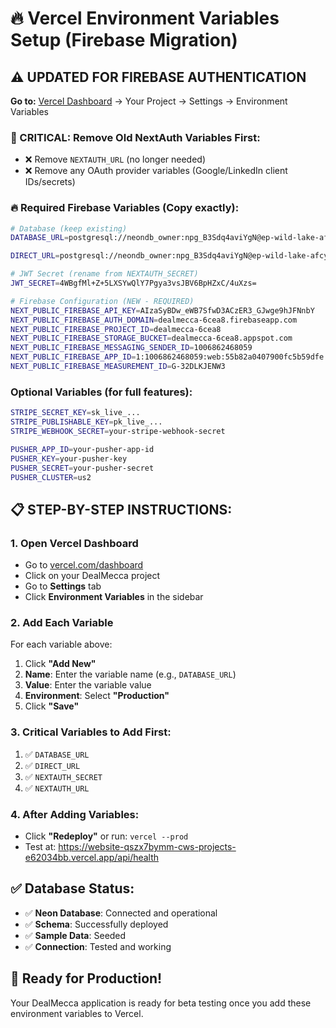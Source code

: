 # 🔥 Vercel Environment Variables Setup (Firebase Migration)

## ⚠️ UPDATED FOR FIREBASE AUTHENTICATION

**Go to:** [Vercel Dashboard](https://vercel.com/dashboard) → Your Project → Settings → Environment Variables

### 🚨 CRITICAL: Remove Old NextAuth Variables First:
- ❌ Remove `NEXTAUTH_URL` (no longer needed)
- ❌ Remove any OAuth provider variables (Google/LinkedIn client IDs/secrets)

### 🔥 Required Firebase Variables (Copy exactly):

```bash
# Database (keep existing)
DATABASE_URL=postgresql://neondb_owner:npg_B3Sdq4aviYgN@ep-wild-lake-afcy495t-pooler.c-2.us-west-2.aws.neon.tech/neondb?sslmode=require&channel_binding=require

DIRECT_URL=postgresql://neondb_owner:npg_B3Sdq4aviYgN@ep-wild-lake-afcy495t-pooler.c-2.us-west-2.aws.neon.tech/neondb?sslmode=require&channel_binding=require

# JWT Secret (rename from NEXTAUTH_SECRET)
JWT_SECRET=4WBgfMl+Z+5LXSYwQlY7Pgya3vsJBV6BpHZxC/4uXzs=

# Firebase Configuration (NEW - REQUIRED)
NEXT_PUBLIC_FIREBASE_API_KEY=AIzaSyBDw_eWB7SfwD3ACzER3_GJwge9hJFNnbY
NEXT_PUBLIC_FIREBASE_AUTH_DOMAIN=dealmecca-6cea8.firebaseapp.com
NEXT_PUBLIC_FIREBASE_PROJECT_ID=dealmecca-6cea8
NEXT_PUBLIC_FIREBASE_STORAGE_BUCKET=dealmecca-6cea8.appspot.com
NEXT_PUBLIC_FIREBASE_MESSAGING_SENDER_ID=1006862468059
NEXT_PUBLIC_FIREBASE_APP_ID=1:1006862468059:web:55b82a0407900fc5b59dfe
NEXT_PUBLIC_FIREBASE_MEASUREMENT_ID=G-32DLKJENW3
```

### Optional Variables (for full features):

```bash
STRIPE_SECRET_KEY=sk_live_...
STRIPE_PUBLISHABLE_KEY=pk_live_...
STRIPE_WEBHOOK_SECRET=your-stripe-webhook-secret

PUSHER_APP_ID=your-pusher-app-id
PUSHER_KEY=your-pusher-key
PUSHER_SECRET=your-pusher-secret
PUSHER_CLUSTER=us2
```

## 📋 STEP-BY-STEP INSTRUCTIONS:

### 1. Open Vercel Dashboard
- Go to [vercel.com/dashboard](https://vercel.com/dashboard)
- Click on your DealMecca project
- Go to **Settings** tab
- Click **Environment Variables** in the sidebar

### 2. Add Each Variable
For each variable above:
1. Click **"Add New"**
2. **Name**: Enter the variable name (e.g., `DATABASE_URL`)
3. **Value**: Enter the variable value
4. **Environment**: Select **"Production"**
5. Click **"Save"**

### 3. Critical Variables to Add First:
1. ✅ `DATABASE_URL` 
2. ✅ `DIRECT_URL`
3. ✅ `NEXTAUTH_SECRET`
4. ✅ `NEXTAUTH_URL`

### 4. After Adding Variables:
- Click **"Redeploy"** or run: `vercel --prod`
- Test at: https://website-qszx7bymm-cws-projects-e62034bb.vercel.app/api/health

## ✅ Database Status:
- ✅ **Neon Database**: Connected and operational
- ✅ **Schema**: Successfully deployed
- ✅ **Sample Data**: Seeded
- ✅ **Connection**: Tested and working

## 🚀 Ready for Production!

Your DealMecca application is ready for beta testing once you add these environment variables to Vercel. 